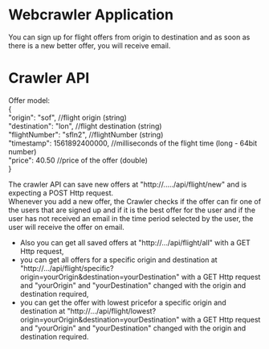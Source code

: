 # Webcrawler Application

You can sign up for flight offers from origin to destination and as soon as there is a new better offer, you will receive email.

# Crawler API

Offer model: <br />
{<br />
	"origin": "sof",             //flight origin (string)<br />
	"destination": "lon",        //flight destination (string)<br />
	"flightNumber": "sfln2",     //flightNumber (string)<br />
	"timestamp": 1561892400000,  //milliseconds of the flight time (long - 64bit number)<br />
	"price": 40.50               //price of the offer (double)<br />
}<br />

The crawler API can save new offers at "http://...../api/flight/new" and is expecting a POST Http request.<br />
Whenever you add a new offer, the Crawler checks if the offer can fir one of the users that are signed up and if it is the best offer for the user and if the user has not received an email in the time period selected by the user, the user will receive the offer on email.

 - Also you can get all saved offers at "http://.../api/flight/all" with a GET Http request,<br />
 - you can get all offers for a specific origin and destination at "http://.../api/flight/specific?origin=yourOrigin&destination=yourDestination" with a GET Http request and "yourOrigin" and "yourDestination" changed with the origin and destination required,<br />
 - you can get the offer with lowest pricefor a specific origin and destination at "http://.../api/flight/lowest?origin=yourOrigin&destination=yourDestination" with a GET Http request and "yourOrigin" and "yourDestination" changed with the origin and destination required.

